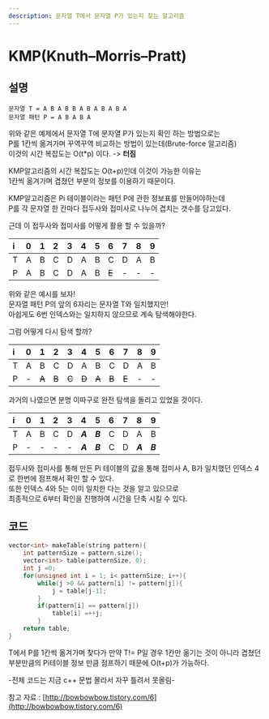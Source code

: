 ```yaml
---
description: 문자열 T에서 문자열 P가 있는지 찾는 알고리즘
---
```


# KMP\(Knuth–Morris–Pratt\)

## 설명

```text
문자열 T = A B A B B A B A B A B A
문자열 패턴 P = A B A B A 
```

위와 같은 예제에서 문자열 T에 문자열 P가 있는지 확인 하는 방법으로는   
P를 1칸씩 옮겨가며 꾸역꾸역 비교하는 방법이 있는데\(Brute-force 알고리즘\)  
이것의 시간 복잡도는 O\(t\*p\) 이다. -&gt; **터짐**

KMP알고리즘의 시간 복잡도는 O\(t+p\)인데 이것이 가능한 이유는   
1칸씩 옮겨가며 겹쳤던 부분의 정보를 이용하기 때문이다.

KMP알고리즘은 Pi 테이블이라는 패턴 P에 관한 정보표를 만들어야하는데  
P를 각 문자열 한 칸마다 접두사와 접미사로 나누어 겹치는 갯수를 담고있다.



근데 이 접두사와 접미사를 어떻게 활용 할 수 있을까?

| i | 0 | 1 | 2 | 3 | 4 | 5 | 6 | 7 | 8 | 9 |
| :--- | :--- | :--- | :--- | :--- | :--- | :--- | :--- | :--- | :--- | :--- |
| T | A | B | C | D | A | B | C | D | A | B |
| P | A | B | C | D | A | B | ~~E~~ | - | - | - |

위와 같은 예시를 보자!  
문자열 패턴 P의 앞의 6자리는 문자열 T와 일치했지만!  
아쉽게도 6번 인덱스와는 일치하지 않으므로 계속 탐색해야한다.

그럼 어떻게 다시 탐색 할까?



| i | 0 | 1 | 2 | 3 | 4 | 5 | 6 | 7 | 8 | 9 |
| :--- | :--- | :--- | :--- | :--- | :--- | :--- | :--- | :--- | :--- | :--- |
| T | A | B | C | D | A | B | C | D | A | B |
| P | - | ~~A~~ | ~~B~~ | ~~C~~ | ~~D~~ | ~~A~~ | ~~B~~ | ~~E~~ | - | - |

과거의 나였으면 분명 이따구로 완전 탐색을 돌리고 있었을 것이다.



| i | 0 | 1 | 2 | 3 | 4 | 5 | 6 | 7 | 8 | 9 |
| :--- | :--- | :--- | :--- | :--- | :--- | :--- | :--- | :--- | :--- | :--- |
| T | A | B | C | D | _**A**_ | _**B**_ | C | D | A | B |
| P | - | - | - | - | _**A**_ | _**B**_ | C | D | _**A**_ | _**B**_ |

접두사와 접미사를 통해 만든 Pi 테이블의 값을 통해 접미사 A, B가 일치했던 인덱스 4로 한번에 점프해서 확인 할 수 있다.  
또한 인덱스 4와 5는 이미 일치한 다는 것을 알고 있으므로   
최종적으로 6부터 확인을 진행하여 시간을 단축 시킬 수 있다.

## 코드

```cpp
vector<int> makeTable(string pattern){
	int patternSize = pattern.size();
	vector<int> table(patternSize, 0);
	int j =0;
	for(unsigned int i = 1; i< patternSize; i++){
		while(j >0 && pattern[i] != pattern[j]){
			j = table[j-1];
		}
		if(pattern[i] == pattern[j])
			table[i] =++j;
		}
	return table;
}
```

T에서 P를 1칸씩 옮겨가며 찾다가 만약 T!= P일 경우 1칸만 옮기는 것이 아니라 겹쳤던 부분만큼의 Pi테이블 정보 만큼 점프하기 때문에 O\(t+p\)가 가능하다.

-전체 코드는 지금 c++ 문법 몰라서 자꾸 틀려서 못올림-

참고 자료 : [http://bowbowbow.tistory.com/6](http://bowbowbow.tistory.com/6)

